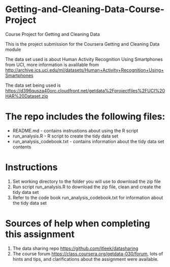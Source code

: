 # Getting-and-Cleaning-Data-Course-Project
Course Project for Getting and Cleaning Data

This is the project submission for the Coursera Getting and Cleaning Data module

The data set used is about Human Activity Recognition Using Smartphones from UCI, more information is avalilable from http://archive.ics.uci.edu/ml/datasets/Human+Activity+Recognition+Using+Smartphones

The data set being used is https://d396qusza40orc.cloudfront.net/getdata%2Fprojectfiles%2FUCI%20HAR%20Dataset.zip 

The repo includes the following files:
=========================================
* README.md - contains instrustions about using the R script
* run_analysis.R - R script to create the tidy data set
* run_analysis_codebook.txt - contains information about the tidy data set contents


Instructions
=========================================
1. Set working directory to the folder you will use to download the zip file 
2. Run script run_analysis.R to download the zip file, clean and create the tidy data set
3. Refer to the code book run_analysis_codebook.txt for information about the tidy data set 


Sources of help when completing this assignment
=========================================
1. The data sharing repo https://github.com/jtleek/datasharing
2. The course forum https://class.coursera.org/getdata-030/forum, lots of hints and tips, and clarifications about the assignment were available.



